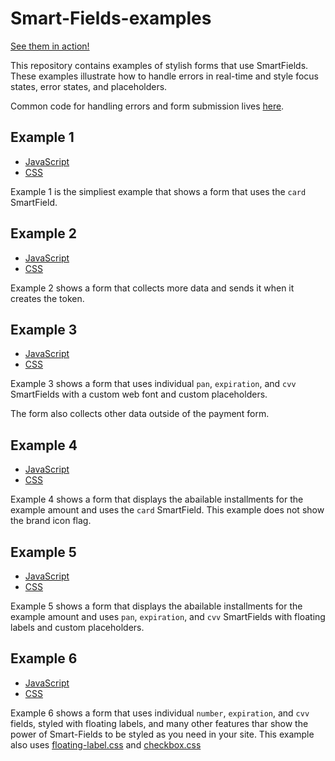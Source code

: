 # Smart-Fields-examples

[See them in action!](https://dlocal.github.io/smart-fields-examples/)

This repository contains examples of stylish forms that use SmartFields. These examples illustrate how to handle errors in real-time and style focus states, error states, and placeholders.

Common code for handling errors and form submission lives [here](js/index.js).

## Example 1

- [JavaScript](js/example-1.js)
- [CSS](css/example-1.css)

Example 1 is the simpliest example that shows a form that uses the `card` SmartField.

## Example 2

- [JavaScript](js/example-2.js)
- [CSS](css/example-2.css)

Example 2 shows a form that collects more data and sends it when it creates the token.

## Example 3

- [JavaScript](js/example-3.js)
- [CSS](css/example-3.css)

Example 3 shows a form that uses individual `pan`, `expiration`, and `cvv` SmartFields with a custom web font and custom placeholders.

The form also collects other data outside of the payment form.

## Example 4

- [JavaScript](js/example-4.js)
- [CSS](css/example-4.css)

Example 4 shows a form that displays the abailable installments for the example amount and uses the `card` SmartField. This example does not show the brand icon flag.

## Example 5

- [JavaScript](js/example-5.js)
- [CSS](css/example-5.css)

Example 5 shows a form that displays the abailable installments for the example amount and uses `pan`, `expiration`, and `cvv` SmartFields with floating labels and custom placeholders.

## Example 6

- [JavaScript](js/example-6.js)
- [CSS](css/example-6.css)

Example 6 shows a form that uses individual `number`, `expiration`, and `cvv` fields, styled with floating labels, and many other features thar show the power of Smart-Fields to be styled as you need in your site.
This example also uses [floating-label.css](css/floating-label.css) and [checkbox.css](css/checkbox.css)
